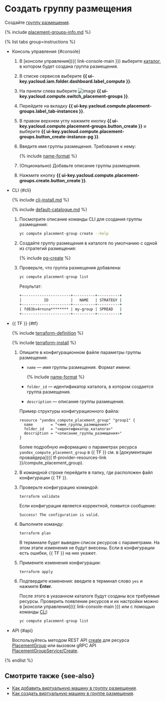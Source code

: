 # Создать группу размещения

Создайте [группу размещения](../../concepts/placement-groups.md).

{% include [placement-groups-info.md](../../../_includes/compute/placement-groups-info.md) %}

{% list tabs group=instructions %}

- Консоль управления {#console}

  1. В [консоли управления]({{ link-console-main }}) выберите [каталог](../../../resource-manager/concepts/resources-hierarchy.md#folder), в котором будет создана группа размещения.
  1. В списке сервисов выберите **{{ ui-key.yacloud.iam.folder.dashboard.label_compute }}**.
  1. На панели слева выберите ![image](../../../_assets/compute/group-placement-pic.svg) **{{ ui-key.yacloud.compute.switch_placement-groups }}**.
  1. Перейдите на вкладку **{{ ui-key.yacloud.compute.placement-groups.label_tab-instances }}**.
  1. В правом верхнем углу нажмите кнопку **{{ ui-key.yacloud.compute.placement-groups.button_create }}** и выберите **{{ ui-key.yacloud.compute.placement-groups.button_create-instance-pg }}**.
  1. Введите имя группы размещения. Требования к нему:

      {% include [name-format](../../../_includes/name-format.md) %}

  1. (Опционально) Добавьте описание группы размещения.
  1. Нажмите кнопку **{{ ui-key.yacloud.compute.placement-groups.create.button_create }}**.

- CLI {#cli}

  {% include [cli-install.md](../../../_includes/cli-install.md) %}

  {% include [default-catalogue.md](../../../_includes/default-catalogue.md) %}

  1. Посмотрите описание команды CLI для создания группы размещения:

     ```bash
     yc compute placement-group create --help
     ```

  1. Создайте группу размещения в каталоге по умолчанию с одной из стратегий размещения:

     {% include [pg-create](../../../_includes/compute/placement-groups-create.md) %}

  1. Проверьте, что группа размещения добавлена:

     ```bash
     yc compute placement-group list
     ```

     Результат:

     ```bash
     +----------------------+----------+----------+
     |          ID          |   NAME   | STRATEGY |
     +----------------------+----------+----------+
     | fd83bv4rnsna******** | my-group | SPREAD   |
     +----------------------+----------+----------+
     ```

- {{ TF }} {#tf}

  {% include [terraform-definition](../../../_tutorials/terraform-definition.md) %}

  {% include [terraform-install](../../../_includes/terraform-install.md) %}

  1. Опишите в конфигурационном файле параметры группы размещения:

     * `name` — имя группы размещения. Формат имени:

        {% include [name-format](../../../_includes/name-format.md) %}

     * `folder_id` — идентификатор каталога, в котором создается группа размещения.
     * `description` — описание группы размещения.

     Пример структуры конфигурационного файла:

     ```hcl
     resource "yandex_compute_placement_group" "group1" {
       name        = "<имя_группы_размещения>"
       folder_id   = "<идентификатор_каталога>"
       description = "<описание_группы_размещения>"
     }
     ```

     Более подробную информацию о параметрах ресурса `yandex_compute_placement_group` в {{ TF }} см. в [документации провайдера]({{ tf-provider-resources-link }}/compute_placement_group).

  1. В командной строке перейдите в папку, где расположен файл конфигурации {{ TF }}.

  1. Проверьте конфигурацию командой:

     ```
     terraform validate
     ```
     
     Если конфигурация является корректной, появится сообщение:
     
     ```
     Success! The configuration is valid.
     ```

  1. Выполните команду:

     ```
     terraform plan
     ```
  
     В терминале будет выведен список ресурсов с параметрами. На этом этапе изменения не будут внесены. Если в конфигурации есть ошибки, {{ TF }} на них укажет.

  1. Примените изменения конфигурации:

     ```
     terraform apply
     ```

  1. Подтвердите изменения: введите в терминал слово `yes` и нажмите **Enter**.

     После этого в указанном каталоге будут созданы все требуемые ресурсы. Проверить появление ресурсов и их настройки можно в [консоли управления]({{ link-console-main }}) или с помощью команды [CLI](../../../cli/quickstart.md):

     ```bash
     yc compute placement-group list
     ```

- API {#api}

  Воспользуйтесь методом REST API [create](../../api-ref/PlacementGroup/create.md) для ресурса [PlacementGroup](../../api-ref/PlacementGroup/index.md) или вызовом gRPC API [PlacementGroupService/Create](../../api-ref/grpc/placement_group_service.md#Create).

{% endlist %}

## Смотрите также {see-also}

* [Как добавить виртуальную машину в группу размещения](add-vm.md).
* [Как создать виртуальную машину в группе размещения](create-vm-in-pg.md).